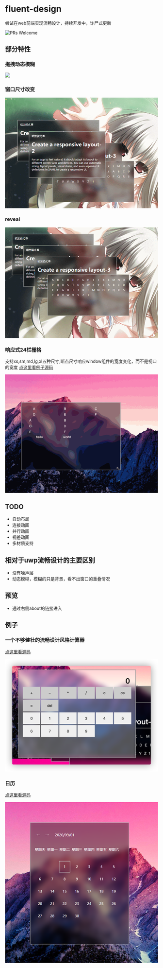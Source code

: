# fluent-design
尝试在web前端实现流畅设计，持续开发中，诈尸式更新

![PRs Welcome](https://img.shields.io/badge/PRs-welcome-brightgreen.svg)
## 部分特性
### 拖拽动态模糊
![](./doc-img/move.gif)
### 窗口尺寸改变
![](./doc-img/resize.gif)
### reveal
![](./doc-img/glow.gif)
### 响应式24栏栅格
支持xs,sm,md,lg,xl五种尺寸,断点尺寸响应window组件的宽度变化，而不是视口的宽度
[点这里看例子源码](./src/example/reactive-layout.vue)

![](./doc-img/reactive-break-point.gif)

## TODO
* 自动布局
* 连接动画
* 并行动画
* 视差动画
* 多材质支持
## 相对于uwp流畅设计的主要区别
* 没有噪声层
* 动态模糊，模糊的只是背景，看不出窗口的重叠情况
## 预览
* 通过右侧about的链接进入
## 例子
### 一个不够健壮的流畅设计风格计算器
[点这里看源码](./src/example/calculator.vue)

![计算器](./doc-img/calculator.png)
### 日历
[点这里看源码](./src/example/calendar.vue)

![日历](./doc-img/calendar.PNG)
